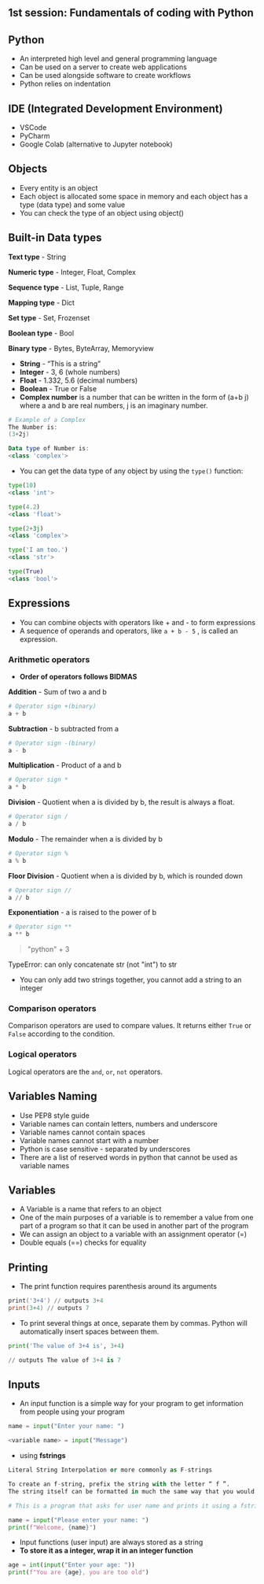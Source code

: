 ## 1st session: Fundamentals of coding with Python

## Python

- An interpreted high level and general programming language
- Can be used on a server to create web applications
- Can be used alongside software to create workflows
- Python relies on indentation

## IDE (Integrated Development Environment)

- VSCode
- PyCharm
- Google Colab (alternative to Jupyter notebook)

## Objects

- Every entity is an object
- Each object is allocated some space in memory and each object has a type (data type) and some value
- You can check the type of an object using object()

## Built-in Data types

**Text type** - String

**Numeric type** - Integer, Float, Complex

**Sequence type** - List, Tuple, Range

**Mapping type** - Dict

**Set type** - Set, Frozenset

**Boolean type** - Bool

**Binary type** - Bytes, ByteArray, Memoryview

- **String** - “This is a string”
- **Integer** - 3, 6 (whole numbers)
- **Float** - 1.332, 5.6 (decimal numbers)
- **Boolean** - True or False
- **Complex number** is a number that can be written in the form of (a+b j) where a and b are real numbers, j is an imaginary number.

```powershell
# Example of a Complex 
The Number is:
(3+2j)

Data type of Number is:
<class 'complex'>
```

- You can get the data type of any object by using the `type()` function:

```python
type(10)
<class 'int'>

type(4.2)
<class 'float'>

type(2+3j)
<class 'complex'>

type('I am too.')
<class 'str'>

type(True)
<class 'bool'>
```

## Expressions

- You can combine objects with operators like + and - to form expressions
- A sequence of operands and operators, like `a + b - 5`
, is called an expression.

### **Arithmetic operators**

- **Order of operators follows BIDMAS**

**Addition** - Sum of two a and b

```python
# Operator sign +(binary)
a + b
```

**Subtraction** - b subtracted from a 

```python
# Operator sign -(binary)
a - b
```

**Multiplication** - Product of a and b

```python
# Operator sign *
a * b
```

**Division** - Quotient when a is divided by b, the result is always a float.

```python
# Operator sign /
a / b
```

**Modulo** - The remainder when a is divided by b

```python
# Operator sign %
a % b
```

**Floor Division** - Quotient when a is divided by b, which is rounded down

```python
# Operator sign //
a // b
```

**Exponentiation** - a is raised to the power of b

```python
# Operator sign **
a ** b
```

> "python" + 3

TypeError: can only concatenate str (not "int") to str

- You can only add two strings together, you cannot add a string to an integer
> 

### Comparison operators

Comparison operators are used to compare values. It returns either `True` or `False` according to the condition.

### Logical operators

Logical operators are the `and`, `or`, `not` operators.

## Variables Naming

- Use PEP8 style guide
- Variable names can contain letters, numbers and underscore
- Variable names cannot contain spaces
- Variable names cannot start with a number
- Python is case sensitive - separated by underscores
- There are a list of reserved words in python that cannot be used as variable names

## Variables

- A Variable is a name that refers to an object
- One of the main purposes of a variable is to remember a value from one part of a program so that it can be used in another part of the program
- We can assign an object to a variable with an assignment operator (=)
- Double equals (==) checks for equality

## Printing

- The print function requires parenthesis around its arguments

```powershell
print('3+4') // outputs 3+4
print(3+4) // outputs 7
```

- To print several things at once, separate them by commas. Python will automatically insert spaces between them.

```python
print('The value of 3+4 is', 3+4) 

// outputs The value of 3+4 is 7
```

## Inputs

- An input function is a simple way for your program to get information from people using your program

```python
name = input("Enter your name: ")

<variable name> = input("Message")
```

- using **fstrings**

```python
Literal String Interpolation or more commonly as F-strings

To create an f-string, prefix the string with the letter “ f ”. 
The string itself can be formatted in much the same way that you would with str.format().

# This is a program that asks for user name and prints it using a fstring

name = input("Please enter your name: ")
print(f"Welcome, {name}")
```

- Input functions (user input) are always stored as a string
- **To store it as a integer, wrap it in an integer function**
```python
age = int(input("Enter your age: "))
print(f"You are {age}, you are too old")
```